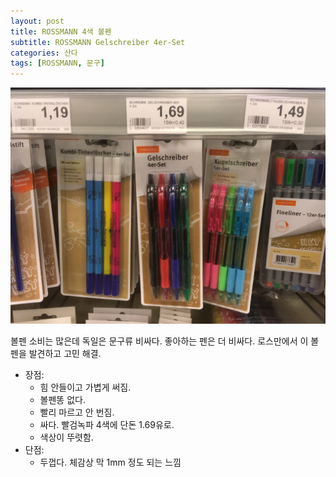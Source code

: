 ```yaml
---
layout: post
title: ROSSMANN 4색 볼펜
subtitle: ROSSMANN Gelschreiber 4er-Set
categories: 산다
tags: [ROSSMANN, 문구]
---
```


![Gelschreiber](/assets/images/posts/2023-07-05-gelschreiber.webp)

볼펜 소비는 많은데 독일은 문구류 비싸다. 좋아하는 펜은 더 비싸다. 로스만에서 이 볼펜을 발견하고 고민 해결.

- 장점:
  - 힘 안들이고 가볍게 써짐.
  - 볼펜똥 없다.
  - 빨리 마르고 안 번짐.
  - 싸다. 빨검녹파 4색에 단돈 1.69유로.
  - 색상이 뚜렷함.
- 단점:
  - 두껍다. 체감상 막 1mm 정도 되는 느낌
